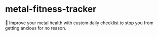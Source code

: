 # metal-fitness-tracker
🧠 Improve your metal health with custom daily checklist to stop you from getting anxious for no reason.
